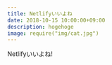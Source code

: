 ```yaml
---
title: Netlifyいいよね
date: 2018-10-15 10:00:00+09:00
description: hogehoge
image: require("img/cat.jpg")
---
```


Netlifyいいよね!

